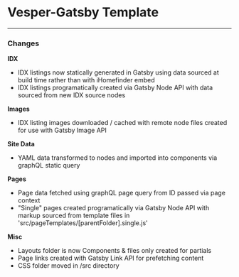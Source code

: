 # Vesper-Gatsby Template
---

### Changes

**IDX**
- IDX listings now statically generated in Gatsby using data sourced at build time rather than with iHomefinder embed
- IDX listings programatically created via Gatsby Node API with data sourced from new IDX source nodes

**Images**
- IDX listing images downloaded / cached with remote node files created for use with Gatsby Image API

**Site Data**
- YAML data transformed to nodes and imported into components via graphQL static query

**Pages**
- Page data fetched using graphQL page query from ID passed via page context
- "Single" pages created programatically via Gatsby Node API with markup sourced from template files in 'src/pageTemplates/[parentFolder].single.js'

**Misc**
- Layouts folder is now Components & files only created for partials
- Page links created with Gatsby Link API for prefetching content
- CSS folder moved in /src directory